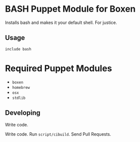 # BASH Puppet Module for Boxen

Installs bash and makes it your default shell. For justice.

## Usage

```puppet
include bash
```

# Required Puppet Modules

* `boxen`
* `homebrew`
* `osx`
* `stdlib`

## Developing

Write code.

Write code. Run `script/cibuild`. Send Pull Requests.

